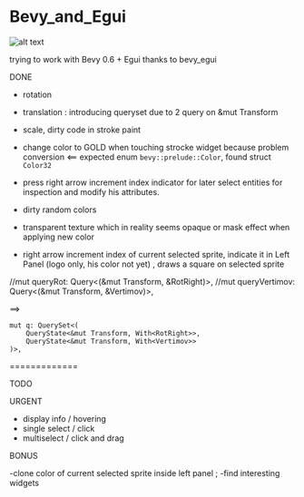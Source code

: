 # Bevy_and_Egui


![alt text](https://github.com/pyweeker/Bevy_and_Egui/blob/main/Bevy_and_Egui_capture.jpeg)



trying to work with Bevy 0.6 + Egui thanks to bevy_egui

DONE
+ rotation
+ translation : introducing queryset due to 2 query on &mut Transform

+ scale, dirty code in stroke paint
+ change color to GOLD when touching strocke widget because problem conversion <== expected enum `bevy::prelude::Color`, found struct `Color32`
+ press right arrow increment index indicator for later select entities for inspection and modify his attributes. 
+ dirty random colors
+ transparent texture which in reality seems opaque or mask effect when applying new color
+ right arrow increment index of current selected sprite, indicate it in Left Panel (logo only, his color not yet) , draws a square on selected sprite

//mut queryRot: Query<(&mut Transform, &RotRight)>,
//mut queryVertimov: Query<(&mut Transform, &Vertimov)>,

==>

    mut q: QuerySet<(
        QueryState<&mut Transform, With<RotRight>>,  
        QueryState<&mut Transform, With<Vertimov>>
    )>,

=============

TODO


URGENT

- display info / hovering
- single select / click
- multiselect / click and drag


BONUS

-clone color of current selected sprite inside left panel ;
-find interesting widgets
